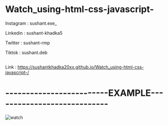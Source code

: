 # Watch_using-html-css-javascript-

 Instagram : sushant.exe_
 
 Linkedin : sushant-khadka5
 
 Twitter : sushant-rmp
 
 Tiktok : sushant.deb
 
 ## 
 Link : https://sushantkhadka20xx.github.io/Watch_using-html-css-javascript-/
 
 # -------------------------EXAMPLE----------------------------
 
 ![watch](https://user-images.githubusercontent.com/87481819/157756842-849ab0ce-dc95-4d1b-8cf5-89d0a47eda0e.jpg)
